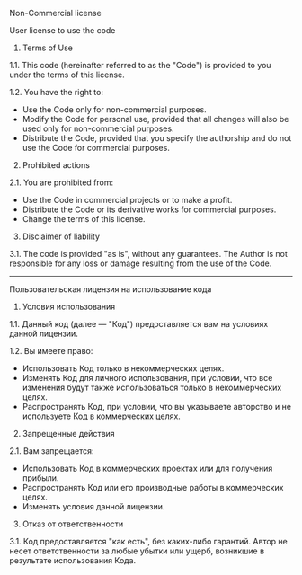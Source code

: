 Non-Commercial license

User license to use the code

1. Terms of Use

1.1. This code (hereinafter referred to as the "Code") is provided to you under the terms of this license.

1.2. You have the right to:
- Use the Code only for non-commercial purposes.
- Modify the Code for personal use, provided that all changes will also be used only for non-commercial purposes.
- Distribute the Code, provided that you specify the authorship and do not use the Code for commercial purposes.

2. Prohibited actions

2.1. You are prohibited from:
- Use the Code in commercial projects or to make a profit.
- Distribute the Code or its derivative works for commercial purposes.
- Change the terms of this license.

3. Disclaimer of liability

3.1. The code is provided "as is", without any guarantees. The Author is not responsible for any loss or damage resulting from the use of the Code.

-------------------------------------------------

Пользовательская лицензия на использование кода

1. Условия использования

1.1. Данный код (далее — "Код") предоставляется вам на условиях данной лицензии.

1.2. Вы имеете право:
- Использовать Код только в некоммерческих целях.
- Изменять Код для личного использования, при условии, что все изменения будут также использоваться только в некоммерческих целях.
- Распространять Код, при условии, что вы указываете авторство и не используете Код в коммерческих целях.

2. Запрещенные действия

2.1. Вам запрещается:
- Использовать Код в коммерческих проектах или для получения прибыли.
- Распространять Код или его производные работы в коммерческих целях.
- Изменять условия данной лицензии.

3. Отказ от ответственности

3.1. Код предоставляется "как есть", без каких-либо гарантий. Автор не несет ответственности за любые убытки или ущерб, возникшие в результате использования Кода.
